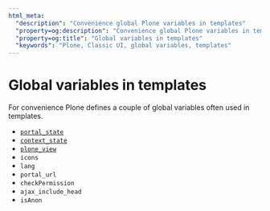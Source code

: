 ```yaml
---
html_meta:
  "description": "Convenience global Plone variables in templates"
  "property=og:description": "Convenience global Plone variables in templates"
  "property=og:title": "Global variables in templates"
  "keywords": "Plone, Classic UI, global variables, templates"
---
```


# Global variables in templates

For convenience Plone defines a couple of global variables often used in templates.

- [`portal_state`](backend-global-utils-portal-state-label)
- [`context_state`](backend-global-utils-context-state-label)
- [`plone_view`](backend-global-utils-plone-view-label)
- `icons`
- `lang`
- `portal_url`
- `checkPermission`
- `ajax_include_head`
- `isAnon`
